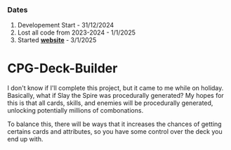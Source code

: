 ### Dates
1. Developement Start - 31/12/2024
2. Lost all code from 2023-2024 - 1/1/2025
3. Started [**website**](https://abnormalnormality.github.io/CPG-Deck-Builder/) - 3/1/2025

# CPG-Deck-Builder
I don't know if I'll complete this project, but it came to me while on holiday. Basically, what if Slay the Spire was procedurally generated? My hopes for this is that all cards, skills, and enemies will be procedurally generated, unlocking potentially millions of combonations.

To balance this, there will be ways that it increases the chances of getting certains cards and attributes, so you have some control over the deck you end up with.
